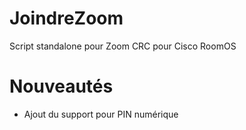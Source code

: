 # JoindreZoom
Script standalone pour Zoom CRC pour Cisco RoomOS

# Nouveautés
* Ajout du support pour PIN numérique
